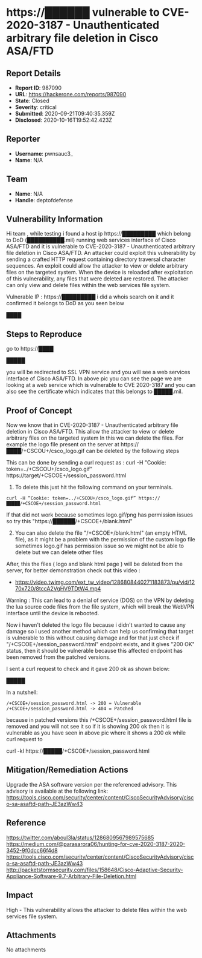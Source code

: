 # https://██████ vulnerable to CVE-2020-3187 - Unauthenticated arbitrary file deletion in Cisco ASA/FTD

## Report Details
- **Report ID**: 987090
- **URL**: https://hackerone.com/reports/987090
- **State**: Closed
- **Severity**: critical
- **Submitted**: 2020-09-21T09:40:35.359Z
- **Disclosed**: 2020-10-16T19:52:42.423Z

## Reporter
- **Username**: pwnsauc3_
- **Name**: N/A

## Team
- **Name**: N/A
- **Handle**: deptofdefense

## Vulnerability Information
Hi team , while testing i found a host ip https://█████████ which belong to DoD (██████████.mil) running web services interface of Cisco ASA/FTD and it is vulnerable to CVE-2020-3187 - Unauthenticated arbitrary file deletion in Cisco ASA/FTD. An attacker could exploit this vulnerability by sending a crafted HTTP request containing directory traversal character sequences. An exploit could allow the attacker to view or delete arbitrary files on the targeted system. When the device is reloaded after exploitation of this vulnerability, any files that were deleted are restored. The attacker can only view and delete files within the web services file system.

Vulnerable IP : https://█████████
i did a whois search on it and it confirmed it belongs to DoD as you seen below

████

Steps to Reproduce
-----------------------------
go to https://████

█████

you will be redirected to SSL VPN service and you will see a web services interface of Cisco ASA/FTD. In above pic you can see the page we are looking at a web service which is vulnerable to CVE 2020-3187 and you can also see the certificate which indicates that this belongs to █████.mil.

Proof of Concept
-------------------------
Now we know that in CVE-2020-3187 - Unauthenticated arbitrary file deletion in Cisco ASA/FTD. This allow the attacker to view or delete arbitrary files on the targeted system
In this we can delete the files. For example the logo file present on the server at https://████/+CSCOU+/csco_logo.gif can be deleted by the following steps

This can be done by sending a curl request as : curl -H "Cookie: token=../+CSCOU+/csco_logo.gif" https://target/+CSCOE+/session_password.html

1. To delete this just hit the following command on your terminals.
```
curl -H “Cookie: token=../+CSCOU+/csco_logo.gif” https://█████/+CSCOE+/session_password.html
```
If that did not work because sometimes logo.gif/png has permission issues so try this "https://██████/+CSCOE+/blank.html"

2. You can also delete the file "/+CSCOE+/blank.html" (an empty HTML file), as it might be a problem with the permission of the custom logo file sometimes logo.gif has permission issue so we might not be able to delete but we can delete other files

After, this the files ( logo and blank html page ) will be deleted from the server, for better demonstration check out this video :

- https://video.twimg.com/ext_tw_video/1286808440271183873/pu/vid/1270x720/8tccA2VgHV9TDtW4.mp4

Warning : This can lead to a denial of service (DOS) on the VPN by deleting the lua source code files from the file system, which will break the WebVPN interface until the device is rebooted.

Now i haven't deleted the logo file because i didn't wanted to cause any damage so i used another method which can help us confirming that target is vulnerable to this without causing damage and for that just check if "/+CSCOE+/session_password.html" endpoint exists, and it gives "200 OK" status, then it should be vulnerable because this affected endpoint has been removed from the patched versions.

I sent a curl request to check and it gave 200 ok as shown below:

█████

In a nutshell:
```
/+CSCOE+/session_password.html -> 200 = Vulnerable
/+CSCOE+/session_password.html -> 404 = Patched
```
because in patched versions this /+CSCOE+/session_password.html file is removed and you will not see it so if it is showing 200 ok then it is vulnerable as you have seen in above pic where it shows a 200 ok while curl request to

curl -kI https://█████/+CSCOE+/session_password.html

Mitigation/Remediation Actions
--------------------------------------------
Upgrade the ASA software version per the referenced advisory. This advisory is available at the following link:
https://tools.cisco.com/security/center/content/CiscoSecurityAdvisory/cisco-sa-asaftd-path-JE3azWw43

Reference
----------------
https://twitter.com/aboul3la/status/1286809567989575685
https://medium.com/@parasarora06/hunting-for-cve-2020-3187-2020-3452-9f0dcc66f4d8
https://tools.cisco.com/security/center/content/CiscoSecurityAdvisory/cisco-sa-asaftd-path-JE3azWw43
http://packetstormsecurity.com/files/158648/Cisco-Adaptive-Security-Appliance-Software-9.7-Arbitrary-File-Deletion.html

## Impact

High - This vulnerability allows the attacker to delete files within the web services file system.

## Attachments
No attachments
